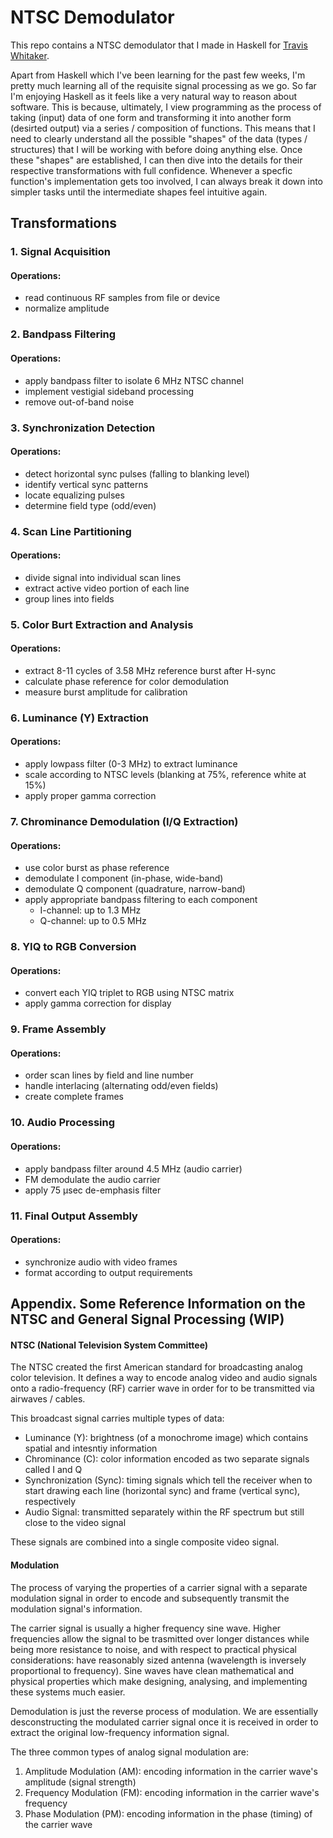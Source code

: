 # NTSC Demodulator

This repo contains a NTSC demodulator that I made in Haskell for [Travis Whitaker](https://x.com/TravisMWhitaker/status/1873204170070868225).

Apart from Haskell which I've been learning for the past few weeks, I'm pretty much learning all of the requisite signal processing as we go. So far I'm enjoying Haskell as it feels like a very natural way to reason about software. This is because, ultimately, I view programming as the process of taking (input) data of one form and transforming it into another form (desirted output) via a series / composition of functions. This means that I need to clearly understand all the possible "shapes" of the data (types / structures) that I will be working with before doing anything else. Once these "shapes" are established, I can then dive into the details for their respective transformations with full confidence. Whenever a specfic function's implementation gets too involved, I can always break it down into simpler tasks until the intermediate shapes feel intuitive again. 

## Transformations
### 1. Signal Acquisition
#### Operations:
- read continuous RF samples from file or device
- normalize amplitude

### 2. Bandpass Filtering
#### Operations:
- apply bandpass filter to isolate 6 MHz NTSC channel
- implement vestigial sideband processing
- remove out-of-band noise

### 3. Synchronization Detection
#### Operations:
- detect horizontal sync pulses (falling to blanking level)
- identify vertical sync patterns
- locate equalizing pulses
- determine field type (odd/even)

### 4. Scan Line Partitioning
#### Operations:
- divide signal into individual scan lines
- extract active video portion of each line
- group lines into fields

### 5. Color Burt Extraction and Analysis
#### Operations:
- extract 8-11 cycles of 3.58 MHz reference burst after H-sync
- calculate phase reference for color demodulation
- measure burst amplitude for calibration

### 6. Luminance (Y) Extraction
#### Operations:
- apply lowpass filter (0-3 MHz) to extract luminance
- scale according to NTSC levels (blanking at 75%, reference white at 15%)
- apply proper gamma correction

### 7. Chrominance Demodulation (I/Q Extraction)
#### Operations:
- use color burst as phase reference
- demodulate I component (in-phase, wide-band)
- demodulate Q component (quadrature, narrow-band)
- apply appropriate bandpass filtering to each component
    - I-channel: up to 1.3 MHz
    - Q-channel: up to 0.5 MHz

### 8. YIQ to RGB Conversion
#### Operations:
- convert each YIQ triplet to RGB using NTSC matrix
- apply gamma correction for display

### 9. Frame Assembly
#### Operations:
- order scan lines by field and line number
- handle interlacing (alternating odd/even fields)
- create complete frames

### 10. Audio Processing
#### Operations:
- apply bandpass filter around 4.5 MHz (audio carrier)
- FM demodulate the audio carrier
- apply 75 μsec de-emphasis filter

### 11. Final Output Assembly
#### Operations:
- synchronize audio with video frames
- format according to output requirements

## Appendix. Some Reference Information on the NTSC and General Signal Processing (WIP)

#### NTSC (National Television System Committee)
The NTSC created the first American standard for broadcasting analog color television. It defines a way to encode analog video and audio signals onto a radio-frequency (RF) carrier wave in order for to be transmitted via airwaves / cables.

This broadcast signal carries multiple types of data:
- Luminance (Y): brightness (of a monochrome image) which contains spatial and intesntiy information
- Chrominance (C): color information encoded as two separate signals called I and Q
- Synchronization (Sync): timing signals which tell the receiver when to start drawing each line (horizontal sync) and frame (vertical sync), respectively
- Audio Signal: transmitted separately within the RF spectrum but still close to the video signal

These signals are combined into a single composite video signal.

#### Modulation

The process of varying the properties of a carrier signal with a separate modulation signal in order to encode and subsequently transmit the modulation signal's information. 

The carrier signal is usually a higher frequency sine wave. Higher frequencies allow the signal to be trasmitted over longer distances while being more resistance to noise, and with respect to practical physical considerations: have reasonably sized antenna (wavelength is inversely proportional to frequency). Sine waves have clean mathematical and physical properties which make designing, analysing, and implementing these systems much easier.

Demodulation is just the reverse process of modulation. We are essentially desconstructing the modulated carrier signal once it is received in order to extract the original low-frequency information signal.

The three common types of analog signal modulation are:
1. Amplitude Modulation (AM): encoding information in the carrier wave's amplitude (signal strength)
2. Frequency Modulation (FM): encoding information in the carrier wave's frequency
3. Phase Modulation (PM): encoding information in the phase (timing) of the carrier wave
